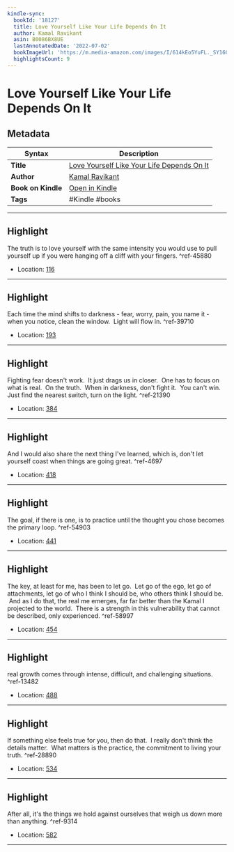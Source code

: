 ```yaml
---
kindle-sync:
  bookId: '18127'
  title: Love Yourself Like Your Life Depends On It
  author: Kamal Ravikant
  asin: B0086BX8UE
  lastAnnotatedDate: '2022-07-02'
  bookImageUrl: 'https://m.media-amazon.com/images/I/614kEo5YuFL._SY160.jpg'
  highlightsCount: 9
---
```

# Love Yourself Like Your Life Depends On It

## Metadata

| Syntax | Description |
| ---------- | ---------- |
| **Title** | [Love Yourself Like Your Life Depends On It](https://www.amazon.com/dp/B0086BX8UE) |
| **Author** | [Kamal Ravikant](https://www.amazon.com/Kamal-Ravikant/e/B0086HMAIY/ref=dp_byline_cont_ebooks_1) |
| **Book on Kindle** | <a href="kindle://book?action=open&asin=B0086BX8UE" target="_blank">Open in Kindle</a> |
| **Tags** | #Kindle #books |

---

## Highlight

The truth is to love yourself with the same intensity you would use to pull yourself up if you were hanging off a cliff with your fingers. ^ref-45880
- Location: [116](kindle://book?action=open&asin=B0086BX8UE&location=116)

---
## Highlight

Each time the mind shifts to darkness - fear, worry, pain, you name it - when you notice, clean the window.  Light will flow in. ^ref-39710
- Location: [193](kindle://book?action=open&asin=B0086BX8UE&location=193)

---
## Highlight

Fighting fear doesn't work.  It just drags us in closer.  One has to focus on what is real.  On the truth.  When in darkness, don't fight it.  You can't win.  Just find the nearest switch, turn on the light. ^ref-21390
- Location: [384](kindle://book?action=open&asin=B0086BX8UE&location=384)

---
## Highlight

And I would also share the next thing I've learned, which is, don't let yourself coast when things are going great. ^ref-4697
- Location: [418](kindle://book?action=open&asin=B0086BX8UE&location=418)

---
## Highlight

The goal, if there is one, is to practice until the thought you chose becomes the primary loop. ^ref-54903
- Location: [441](kindle://book?action=open&asin=B0086BX8UE&location=441)

---
## Highlight

The key, at least for me, has been to let go.  Let go of the ego, let go of attachments, let go of who I think I should be, who others think I should be.  And as I do that, the real me emerges, far far better than the Kamal I projected to the world.  There is a strength in this vulnerability that cannot be described, only experienced. ^ref-58997
- Location: [454](kindle://book?action=open&asin=B0086BX8UE&location=454)

---
## Highlight

real growth comes through intense, difficult, and challenging situations. ^ref-13482
- Location: [488](kindle://book?action=open&asin=B0086BX8UE&location=488)

---
## Highlight

If something else feels true for you, then do that.  I really don't think the details matter.  What matters is the practice, the commitment to living your truth. ^ref-28890
- Location: [534](kindle://book?action=open&asin=B0086BX8UE&location=534)

---
## Highlight

After all, it's the things we hold against ourselves that weigh us down more than anything. ^ref-9314
- Location: [582](kindle://book?action=open&asin=B0086BX8UE&location=582)

---
